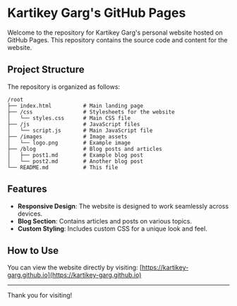 # Kartikey Garg's GitHub Pages

Welcome to the repository for Kartikey Garg's personal website hosted on GitHub Pages. This repository contains the source code and content for the website.

## Project Structure

The repository is organized as follows:

```
/root
├── index.html          # Main landing page
├── /css                # Stylesheets for the website
│   └── styles.css      # Main CSS file
├── /js                 # JavaScript files
│   └── script.js       # Main JavaScript file
├── /images             # Image assets
│   └── logo.png        # Example image
├── /blog               # Blog posts and articles
│   ├── post1.md        # Example blog post
│   └── post2.md        # Another blog post
└── README.md           # This file
```

## Features

- **Responsive Design**: The website is designed to work seamlessly across devices.
- **Blog Section**: Contains articles and posts on various topics.
- **Custom Styling**: Includes custom CSS for a unique look and feel.

## How to Use

You can view the website directly by visiting: [https://kartikey-garg.github.io](https://kartikey-garg.github.io)

---
Thank you for visiting!
